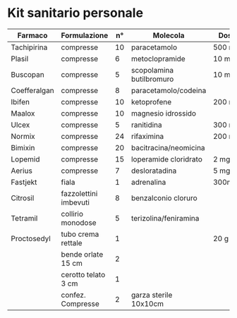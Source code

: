 # Kit sanitario personale

| Farmaco      | Formulazione          | n° | Molecola                 | Dosaggio   | Indicazioni                       |
|--------------|-----------------------|----|--------------------------|------------|-----------------------------------|
| Tachipirina  | compresse             | 10 | paracetamolo             | 500 mg     | dolore/febbre                     |
| Plasil       | compresse             | 6  | metoclopramide           | 10 mg      | nausea/vomito                     |
| Buscopan     | compresse             | 5  | scopolamina butilbromuro | 10 mg      | colica epatica/intestinale/renale |
| Coefferalgan | compresse             | 8  | paracetamolo/codeina     |            | dolore ++                         |
| Ibifen       | compresse             | 10 | ketoprofene              | 200 mg     | dolore articolare                 |
| Maalox       | compresse             | 10 | magnesio idrossido       |            | acidità gastrica                  |
| Ulcex        | compresse             | 5  | ranitidina               | 300 mg     | acidità gastrica++                |
| Normix       | compresse             | 24 | rifaximina               | 200 mg     | diarrea con febbre                |
| Bimixin      | compresse             | 20 | bacitracina/neomicina    |            | diarrea con febbre                |
| Lopemid      | compresse             | 15 | loperamide cloridrato    | 2 mg       | diarrea                           |
| Aerius       | compresse             | 7  | desloratadina            | 5 mg       | allergia                          |
| Fastjekt     | fiala                 | 1  | adrenalina               | 300mcg/2ml | allergia/shock                    |
| Citrosil     | fazzolettini imbevuti | 8  | benzalconio cloruro      |            | disinfettante cute e ferite       |
| Tetramil     | collirio monodose     | 5  | terizolina/feniramina    |            | decongestionante/antinfiammatorio |
| Proctosedyl  | tubo crema rettale    | 1  |                          | 20 g       | antiemorroidario                  |
|              | bende orlate 15 cm    | 2  |                          |            |                                   |
|              | cerotto telato 3 cm   | 1  |                          |            |                                   |
|              | confez. Compresse     | 2  | garza sterile 10x10cm    |            |                                   |
